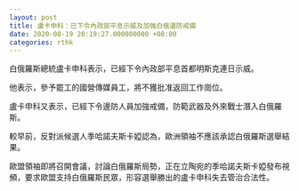 ```yaml
---
layout: post
title: 盧卡申科：已下令內政部平息示威及加強白俄邊防戒備
date: 2020-08-19 20:19:27.000000000 +08:00
categories: rthk
---
```


白俄羅斯總統盧卡申科表示，已經下令內政部平息首都明斯克連日示威。

他表示，參予罷工的國營傳媒員工，將不獲批准返回工作崗位。

盧卡申科又表示，已經下令邊防人員加強戒備，防範武器及外來戰士潛入白俄羅斯。

較早前，反對派候選人季哈諾夫斯卡婭認為，歐洲領袖不應該承認白俄羅斯選舉結果。

歐盟領袖即將召開會議，討論白俄羅斯局勢，正在立陶宛的季哈諾夫斯卡婭發布視頻，要求歐盟支持白俄羅斯民眾，形容選舉勝出的盧卡申科失去管治合法性。
